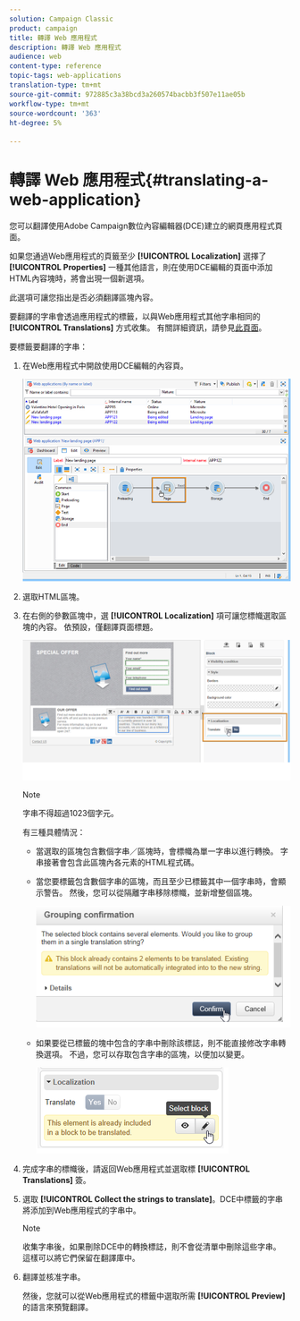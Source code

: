 ```yaml
---
solution: Campaign Classic
product: campaign
title: 轉譯 Web 應用程式
description: 轉譯 Web 應用程式
audience: web
content-type: reference
topic-tags: web-applications
translation-type: tm+mt
source-git-commit: 972885c3a38bcd3a260574bacbb3f507e11ae05b
workflow-type: tm+mt
source-wordcount: '363'
ht-degree: 5%

---
```



# 轉譯 Web 應用程式{#translating-a-web-application}

您可以翻譯使用Adobe Campaign數位內容編輯器(DCE)建立的網頁應用程式頁面。

如果您通過Web應用程式的頁籤至少 **[!UICONTROL Localization]** 選擇了 **[!UICONTROL Properties]** 一種其他語言，則在使用DCE編輯的頁面中添加HTML內容塊時，將會出現一個新選項。

此選項可讓您指出是否必須翻譯區塊內容。

要翻譯的字串會透過應用程式的標籤，以與Web應用程式其他字串相同的 **[!UICONTROL Translations]** 方式收集。 有關詳細資訊，請參見[此頁面](../../web/using/translating-a-web-form.md)。

要標籤要翻譯的字串：

1. 在Web應用程式中開啟使用DCE編輯的內容頁。

   ![](assets/dce_translation_3.png)

1. 選取HTML區塊。
1. 在右側的參數區塊中，選 **[!UICONTROL Localization]** 項可讓您標幟選取區塊的內容。 依預設，僅翻譯頁面標題。

   ![](assets/dce_translation_1.png)

   >[!NOTE]
   >
   >字串不得超過1023個字元。

   有三種具體情況：

   * 當選取的區塊包含數個字串／區塊時，會標幟為單一字串以進行轉換。 字串接著會包含此區塊內各元素的HTML程式碼。
   * 當您要標籤包含數個字串的區塊，而且至少已標籤其中一個字串時，會顯示警告。 然後，您可以從隔離字串移除標幟，並新增整個區塊。

      ![](assets/dce_translation_4.png)

   * 如果要從已標籤的塊中包含的字串中刪除該標誌，則不能直接修改字串轉換選項。 不過，您可以存取包含字串的區塊，以便加以變更。

      ![](assets/dce_translation_2.png)

1. 完成字串的標幟後，請返回Web應用程式並選取標 **[!UICONTROL Translations]** 簽。
1. 選取 **[!UICONTROL Collect the strings to translate]**。DCE中標籤的字串將添加到Web應用程式的字串中。

   >[!NOTE]
   >
   >收集字串後，如果刪除DCE中的轉換標誌，則不會從清單中刪除這些字串。 這樣可以將它們保留在翻譯庫中。

1. 翻譯並核准字串。

   然後，您就可以從Web應用程式的標籤中選取所需 **[!UICONTROL Preview]** 的語言來預覽翻譯。


